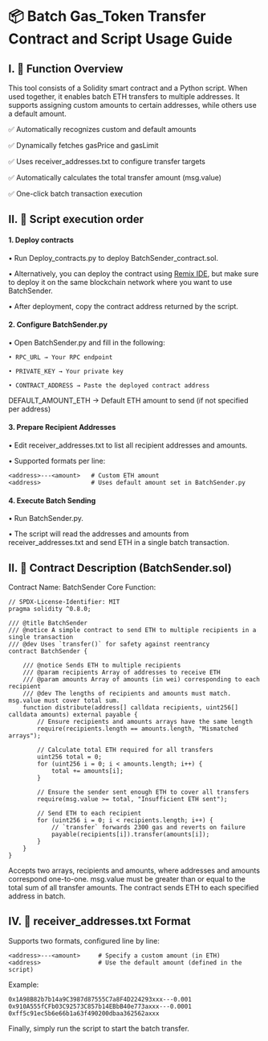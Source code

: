 # 📦 Batch Gas_Token Transfer Contract and Script Usage Guide

## I. 🧾 Function Overview

This tool consists of a Solidity smart contract and a Python script.
When used together, it enables batch ETH transfers to multiple addresses.
It supports assigning custom amounts to certain addresses, while others use a default amount.

✅ Automatically recognizes custom and default amounts

✅ Dynamically fetches gasPrice and gasLimit

✅ Uses receiver_addresses.txt to configure transfer targets

✅ Automatically calculates the total transfer amount (msg.value)

✅ One-click batch transaction execution


## II. 📌 Script execution order

#### 1. Deploy contracts
• Run Deploy_contracts.py to deploy BatchSender_contract.sol.

• Alternatively, you can deploy the contract using [Remix IDE](https://remix.ethereum.org/), but make sure to deploy it on the same blockchain network where you want to use BatchSender.

• After deployment, copy the contract address returned by the script.

#### 2. Configure BatchSender.py
• Open BatchSender.py and fill in the following:

```
• RPC_URL → Your RPC endpoint

• PRIVATE_KEY → Your private key

• CONTRACT_ADDRESS → Paste the deployed contract address
```

DEFAULT_AMOUNT_ETH → Default ETH amount to send (if not specified per address)

#### 3. Prepare Recipient Addresses

• Edit receiver_addresses.txt to list all recipient addresses and amounts.

• Supported formats per line:
```
<address>---<amount>   # Custom ETH amount
<address>              # Uses default amount set in BatchSender.py
```

#### 4. Execute Batch Sending

• Run BatchSender.py.

• The script will read the addresses and amounts from receiver_addresses.txt and send ETH in a single batch transaction.


## II. 📜 Contract Description (BatchSender.sol)

Contract Name: BatchSender
Core Function:
```
// SPDX-License-Identifier: MIT
pragma solidity ^0.8.0;

/// @title BatchSender
/// @notice A simple contract to send ETH to multiple recipients in a single transaction
/// @dev Uses `transfer()` for safety against reentrancy
contract BatchSender {

    /// @notice Sends ETH to multiple recipients
    /// @param recipients Array of addresses to receive ETH
    /// @param amounts Array of amounts (in wei) corresponding to each recipient
    /// @dev The lengths of recipients and amounts must match. msg.value must cover total sum.
    function distribute(address[] calldata recipients, uint256[] calldata amounts) external payable {
        // Ensure recipients and amounts arrays have the same length
        require(recipients.length == amounts.length, "Mismatched arrays");

        // Calculate total ETH required for all transfers
        uint256 total = 0;
        for (uint256 i = 0; i < amounts.length; i++) {
            total += amounts[i];
        }

        // Ensure the sender sent enough ETH to cover all transfers
        require(msg.value >= total, "Insufficient ETH sent");

        // Send ETH to each recipient
        for (uint256 i = 0; i < recipients.length; i++) {
            // `transfer` forwards 2300 gas and reverts on failure
            payable(recipients[i]).transfer(amounts[i]);
        }
    }
}
```
Accepts two arrays, recipients and amounts, where addresses and amounts correspond one-to-one.
msg.value must be greater than or equal to the total sum of all transfer amounts.
The contract sends ETH to each specified address in batch.


## IV. 📄 receiver_addresses.txt Format

Supports two formats, configured line by line:

```
<address>---<amount>     # Specify a custom amount (in ETH)
<address>                # Use the default amount (defined in the script)
```


Example:
```
0x1A98B82b7b14a9C3987d87555C7a8F4D224293xxx---0.001
0x910A555fCFb03C92573C857b14EBbB40e773axxx---0.0001
0xff5c91ec5b6e66b1a63f490200dbaa362562axxx
```

Finally, simply run the script to start the batch transfer.
